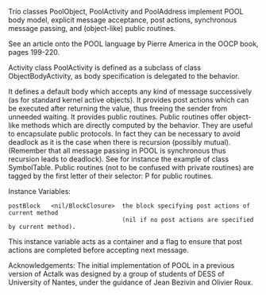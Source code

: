 Trio classes PoolObject, PoolActivity and PoolAddress implement POOL body model, explicit message acceptance, post actions, synchronous message passing, and (object-like) public routines.

See an article onto the POOL language by Pierre America in the OOCP book, pages 199-220.

Activity class PoolActivity is defined as a subclass of class ObjectBodyActivity, as body specification is delegated to the behavior.

It defines a default body which accepts any kind of message successively (as for standard kernel active objects).
It provides post actions which can be executed after returning the value, thus freeing the sender from unneeded waiting.
It provides public routines. Public routines offer object-like methods which are directly computed by the behavior.
They are useful to encapsulate public protocols. In fact they can be necessary to avoid deadlock as it is the case when there is recursion (possibly mutual). (Remember that all message passing in POOL is synchronous thus recursion leads to deadlock).
See for instance the example of class SymbolTable.
Public routines (not to be confused with private routines) are tagged by the first letter of their selector: P for public routines.

Instance Variables:

	postBlock	<nil/BlockClosure>	the block specifying post actions of current method
									(nil if no post actions are specified by current method).

This instance variable acts as a container and a flag to ensure that post actions are completed before accepting next message.

Acknowledgements:
The initial implementation of POOL in a previous version of Actalk was designed by a group of students of DESS of University of Nantes, under the guidance of Jean Bezivin and Olivier Roux.